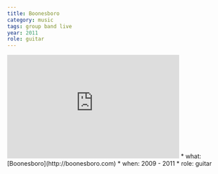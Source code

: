 ```yaml
---
title: Boonesboro
category: music
tags: group band live
year: 2011
role: guitar
---
```

<iframe style="border: 0; width: 400px; height: 241px;" src="https://bandcamp.com/EmbeddedPlayer/album=3864449456/size=large/bgcol=ffffff/linkcol=0687f5/artwork=small/transparent=true/" seamless></iframe>
* what: [Boonesboro](http://boonesboro.com)
* when: 2009 - 2011
* role: guitar
